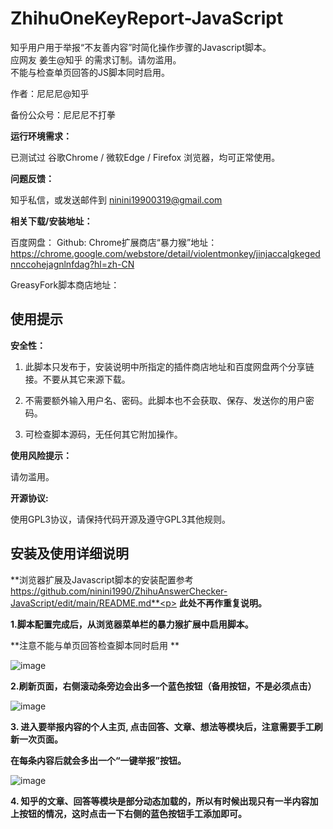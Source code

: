 # ZhihuOneKeyReport-JavaScript
知乎用户用于举报“不友善内容”时简化操作步骤的Javascript脚本。<br>
应网友 姜生@知乎 的需求订制。请勿滥用。<br>
不能与检查单页回答的JS脚本同时启用。<p>

作者：尼尼尼@知乎<p>
备份公众号：尼尼尼不打拳<p>

**运行环境需求：**<p>
已测试过 谷歌Chrome / 微软Edge / Firefox 浏览器，均可正常使用。<p>

**问题反馈：**<p>
知乎私信，或发送邮件到 ninini19900319@gmail.com

**相关下载/安装地址：**<p>
百度网盘：
Github: 
Chrome扩展商店“暴力猴”地址：https://chrome.google.com/webstore/detail/violentmonkey/jinjaccalgkegednnccohejagnlnfdag?hl=zh-CN  <p>
GreasyFork脚本商店地址：
<p>
  
<h2>使用提示</h2> <p>

**安全性：**<p>
1. 此脚本只发布于，安装说明中所指定的插件商店地址和百度网盘两个分享链接。不要从其它来源下载。<p>
2. 不需要额外输入用户名、密码。此脚本也不会获取、保存、发送你的用户密码。<p>
3. 可检查脚本源码，无任何其它附加操作。<p>

**使用风险提示：**<p>
请勿滥用。

**开源协议:**<p>
使用GPL3协议，请保持代码开源及遵守GPL3其他规则。<p>

<h2>安装及使用详细说明</h2><p>

**浏览器扩展及Javascript脚本的安装配置参考 https://github.com/ninini1990/ZhihuAnswerChecker-JavaScript/edit/main/README.md**<p>
**此处不再作重复说明。** <p>
<p>
  
**1.脚本配置完成后，从浏览器菜单栏的暴力猴扩展中启用脚本。** <p>
**注意不能与单页回答检查脚本同时启用 ** <p>
  ![image](https://user-images.githubusercontent.com/112439804/192172966-6f44b3e1-28a5-4783-8294-c57a7db76090.png) <p>

  
**2.刷新页面，右侧滚动条旁边会出多一个蓝色按钮（备用按钮，不是必须点击）** 

![image](https://user-images.githubusercontent.com/112439804/192172606-0826263e-4e1e-4f8f-8713-340318516bc4.png) <p>

**3. 进入要举报内容的个人主页, 点击回答、文章、想法等模块后，注意需要手工刷新一次页面。** <p>
**在每条内容后就会多出一个“一键举报”按钮。** <p>

![image](https://user-images.githubusercontent.com/112439804/192172702-5a55334f-71e9-4e46-a934-e77a731ce523.png) <p>

**4. 知乎的文章、回答等模块是部分动态加载的，所以有时候出现只有一半内容加上按钮的情况，这时点击一下右侧的蓝色按钮手工添加即可。** <p>




